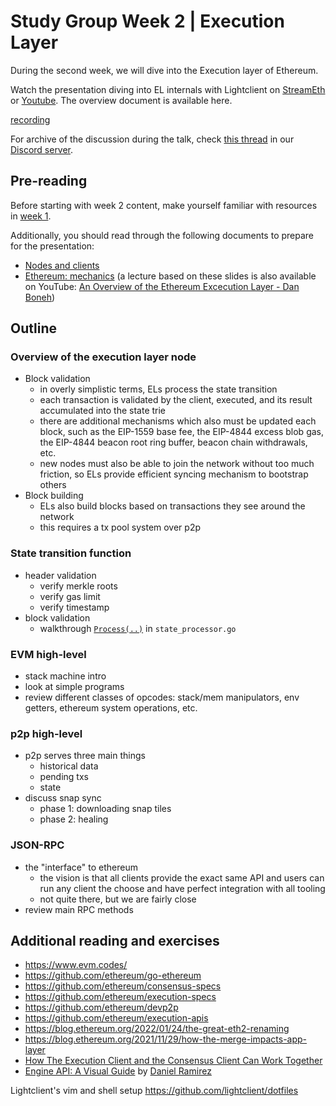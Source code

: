 # Study Group Week 2 | Execution Layer

During the second week, we will dive into the Execution layer of Ethereum. 

Watch the presentation diving into EL internals with Lightclient on [StreamEth](https://streameth.org/watch?event=&session=65dcdef0a6d370a1ab326de1) or [Youtube](https://www.youtube.com/watch?v=pniTkWo70OY). The overview document is available here. 

[recording](https://streameth.org/embed/?playbackId=70f6rq6un48dy74q&vod=true&streamId=&playerName=Execution+Layer+Overview+%7C+lightclient+%7C+Week+2 ':include :type=iframe width=100% height=520 frameborder="0" allow="fullscreen" allowfullscreen')

For archive of the discussion during the talk, check [this thread](https://discord.com/channels/1205546645496795137/1210292746817110027/1210292751158222848) in our [Discord server](https://discord.gg/epfsg). 


## Pre-reading

Before starting with week 2 content, make yourself familiar with resources in [week 1](/eps/week1.md). 

Additionally, you should read through the following documents to prepare for the presentation:
* [Nodes and clients](https://ethereum.org/developers/docs/nodes-and-clients)
* [Ethereum: mechanics](https://cs251.stanford.edu/lectures/lecture7.pdf) (a lecture based on these slides is also available on YouTube: [An Overview of the Ethereum Excecution Layer - Dan Boneh](https://www.youtube.com/watch?v=7sxBjSfmROc))

## Outline

###  Overview of the execution layer node
* Block validation
    * in overly simplistic terms, ELs process the state transition
    * each transaction is validated by the client, executed, and its result accumulated into the state trie
    * there are additional mechanisms which also must be updated each block, such as the EIP-1559 base fee, the EIP-4844 excess blob gas, the EIP-4844 beacon root ring buffer, beacon chain withdrawals, etc.
    * new nodes must also be able to join the network without too much friction, so ELs provide efficient syncing mechanism to bootstrap others
* Block building
    * ELs also build blocks based on transactions they see around the network
    * this requires a tx pool system over p2p

### State transition function
* header validation
    * verify merkle roots
    * verify gas limit
    * verify timestamp
* block validation
    * walkthrough [`Process(..)`](https://github.com/ethereum/go-ethereum/blob/master/core/state_processor.go#L60) in `state_processor.go`

### EVM high-level
* stack machine intro
* look at simple programs
* review different classes of opcodes: stack/mem manipulators, env getters, ethereum system operations, etc.

### p2p high-level
* p2p serves three main things
    * historical data
    * pending txs
    * state
* discuss snap sync
    * phase 1: downloading snap tiles
    * phase 2: healing

### JSON-RPC
* the "interface" to ethereum
    * the vision is that all clients provide the exact same API and users can run any client the choose and have perfect integration with all tooling
    * not quite there, but we are fairly close
* review main RPC methods

## Additional reading and exercises 

- https://www.evm.codes/
- https://github.com/ethereum/go-ethereum
- https://github.com/ethereum/consensus-specs
- https://github.com/ethereum/execution-specs
- https://github.com/ethereum/devp2p
- https://github.com/ethereum/execution-apis
- https://blog.ethereum.org/2022/01/24/the-great-eth2-renaming
- https://blog.ethereum.org/2021/11/29/how-the-merge-impacts-app-layer
- [How The Execution Client and the Consensus Client Can Work Together](https://www.youtube.com/watch?v=91-GArv6lKo)
- [Engine API: A Visual Guide](https://hackmd.io/@danielrachi/engine_api) by [Daniel Ramirez](https://hackmd.io/@danielrachi)

Lightclient's vim and shell setup https://github.com/lightclient/dotfiles